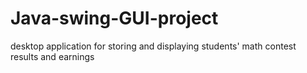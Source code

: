 Java-swing-GUI-project
======================

desktop application for storing and displaying students' math contest results and earnings
